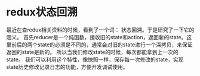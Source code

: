 # redux状态回溯
最近在查redux相关资料的时候，看到了一个词： 状态回溯。于是研究了一下它的涵义。
首先reducer是一个纯函数，接收旧的state和action，返回新的state。这里前后的两个state的必须是不同的，通常会对旧的state进行一个深拷贝，来保证返回的state是新的。
所以当我们修改state的时候，每次都能拿到上一次的state。
我们可以利用这个特性，像快照一样，保存每一次修改的state，实现state历史修改记录日志的功能，方便开发调试使用。
